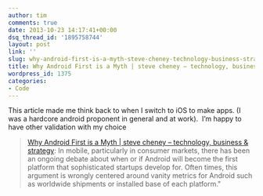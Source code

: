 ```yaml
---
author: tim
comments: true
date: 2013-10-23 14:17:41+00:00
dsq_thread_id: '1895758744'
layout: post
link: ''
slug: why-android-first-is-a-myth-steve-cheney-technology-business-strategy
title: Why Android First is a Myth | steve cheney – technology, business & strategy
wordpress_id: 1375
categories:
- Code
---
```


This article made me think back to when I switch to iOS to make apps. (I was a
hardcore android proponent in general and at work).  I’m happy to have other
validation with my choice

> [Why Android First is a Myth | steve cheney – technology, business &amp;
strategy](http://stevecheney.com/why-android-first-is-a-myth/):
> In mobile,
particularly in consumer markets, there has been an ongoing debate about when
or if Android will become the first platform that sophisticated startups
develop for. Often times, this argument is wrongly centered around vanity
metrics for Android such as worldwide shipments or installed base of each
platform."
